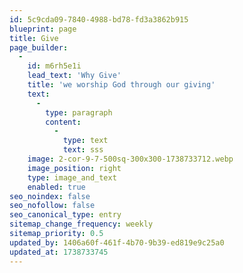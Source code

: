 ```yaml
---
id: 5c9cda09-7840-4988-bd78-fd3a3862b915
blueprint: page
title: Give
page_builder:
  -
    id: m6rh5e1i
    lead_text: 'Why Give'
    title: 'we worship God through our giving'
    text:
      -
        type: paragraph
        content:
          -
            type: text
            text: sss
    image: 2-cor-9-7-500sq-300x300-1738733712.webp
    image_position: right
    type: image_and_text
    enabled: true
seo_noindex: false
seo_nofollow: false
seo_canonical_type: entry
sitemap_change_frequency: weekly
sitemap_priority: 0.5
updated_by: 1406a60f-461f-4b70-9b39-ed819e9c25a0
updated_at: 1738733745
---
```

